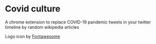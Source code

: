 # Covid culture

A chrome extension to replace COVID-19 pandemic tweets in your twitter timeline by random wikipedia articles


Logo icon by [Fontawesome](fontawesome.com)